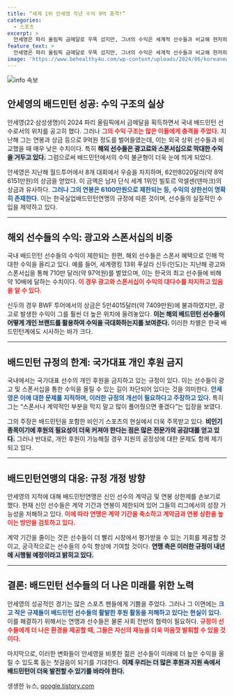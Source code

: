 ```yaml
---
title: “세계 1위 안세영 작년 수익 9억 충격!”
categories:
  - 스포츠
excerpt: >
  안세영은 파리 올림픽 금메달로 우뚝 섰지만, 그녀의 수익은 세계적 선수들과 비교해 현저히 낮다. 제한된 국내 규정 속에서, 그녀는 광고와 스폰서십을 통해 더 많은 지원이 필요하다고 목소리를 높이고 있다.
feature_text: >
  안세영은 파리 올림픽 금메달로 우뚝 섰지만, 그녀의 수익은 세계적 선수들과 비교해 현저히 낮다. 제한된 국내 규정 속에서, 그녀는 광고와 스폰서십을 통해 더 많은 지원이 필요하다고 목소리를 높이고 있다.
image: 'https://www.behealthy4u.com/wp-content/uploads/2024/06/koreanews.jpg'
---
```


<p><img src="https://www.behealthy4u.com/wp-content/uploads/2024/06/koreanews.jpg" alt="info 속보" /></p>

<h2 data-ke-size="size26">안세영의 배드민턴 성공: 수익 구조의 실상</h2>

<p data-ke-size="size16">
안세영(22·삼성생명)이 2024 파리 올림픽에서 금메달을 획득하면서 국내 배드민턴 선수로서의 위치를 공고히 했다. 그러나 <b><span style="color: #ee2323;">그의 수익 구조는 많은 이들에게 충격을 주었다.</span></b> 지난해 그는 연봉과 상금 등으로 9억원 정도를 벌어들였는데, 이는 외국 상위 선수들과 비교했을 때 매우 낮은 수치이다. 특히 <b><span style="background-color: #21538527;">해외 선수들은 광고료와 스폰서십으로 막대한 수익을 거두고 있다.</span></b> 그럼으로써 배드민턴에서의 수익 불균형이 더욱 눈에 띄게 되었다.
</p>

<p data-ke-size="size16">
안세영은 지난해 월드투어에서 8개 대회에서 우승을 차지하며, 62만8020달러(약 8억6151만원)의 상금을 얻었다. 이 금액은 남자 단식 세계 1위인 빌토르 악셀센(덴마크)의 상금과 유사하다. <b><span style="color: #1a5490;">그러나 그의 연봉은 6100만원으로 제한되는 등, 수익의 상한선이 명확히 존재한다.</span></b> 이는 한국실업배드민턴연맹의 규정에 따른 것이며, 선수들의 실질적인 수입을 제약하고 있다.
</p>

<hr>

<h2 data-ke-size="size26">해외 선수들의 수익: 광고와 스폰서십의 비중</h2>

<p data-ke-size="size16">
국내 배드민턴 선수들의 수익이 제한되는 한편, 해외 선수들은 스폰서 혜택으로 인해 막대한 수익을 올리고 있다. 예를 들어, 세계랭킹 13위 푸살라 신두(인도)는 지난해 광고와 스폰서십을 통해 710만 달러(약 97억원)를 벌었으며, 이는 한국의 최고 선수들에 비해 약 10배에 달하는 수치이다. <b><span style="color: #ee2323;">이 경우 광고와 스폰서십이 수익의 대다수를 차지하고 있음을 알 수 있다.</span></b> 
</p>

<p data-ke-size="size16">
신두의 경우 BWF 투어에서의 상금은 5만4015달러(약 7409만원)에 불과하였지만, 광고로 발생한 수익이 그를 훨씬 더 높은 위치에 올려놓았다. <b><span style="background-color: #21538527;">이는 해외 배드민턴 선수들이 어떻게 개인 브랜드를 활용하여 수익을 극대화하는지를 보여준다.</span></b> 이러한 차별은 한국 배드민턴계에도 시사하는 바가 크다.
</p>

<hr>

<h2 data-ke-size="size26">배드민턴 규정의 한계: 국가대표 개인 후원 금지</h2>

<p data-ke-size="size16">
국내에서는 국가대표 선수의 개인 후원을 금지하고 있는 규정이 있다. 이는 선수들이 광고 및 스폰서십을 통한 수익을 올릴 수 있는 길이 차단되어 있다는 것을 의미한다. <b><span style="color: #1a5490;">안세영은 이에 대한 문제를 지적하며, 이러한 규정의 개선이 필요하다고 주장하고 있다.</span></b> 특히 그는 “스폰서나 계약적인 부분을 막지 말고 많이 풀어줬으면 좋겠다”는 입장을 보였다. 
</p>

<p data-ke-size="size16">
그의 주장은 배드민턴을 포함한 비인기 스포츠의 현실에서 더욱 주목받고 있다. <b><span style="background-color: #21538527;">비인기 종목이기에 후원의 필요성이 더욱 커져야 한다는 점은 많은 전문가의 공감대를 얻고 있다.</span></b> 그러나 반대로, 개인 후원이 가능해질 경우 지원의 공정성에 대한 문제도 함께 제기되고 있다.
</p>

<hr>

<h2 data-ke-size="size26">배드민턴연맹의 대응: 규정 개정 방향</h2>

<p data-ke-size="size16">
안세영의 지적에 대해 배드민턴연맹은 신인 선수의 계약금 및 연봉 상한제를 손보기로 했다. 현재 신인 선수들은 계약 기간과 연봉이 제한되어 있어 그들의 리그에서의 성장 가능성을 저해하고 있다. <b><span style="color: #ee2323;">이에 따라 연맹은 계약 기간을 축소하고 계약금과 연봉 상한을 높이는 방안을 검토하고 있다.</span></b>
</p>

<p data-ke-size="size16">
계약 기간을 줄이는 것은 선수들이 더 빨리 시장에서 평가받을 수 있는 기회를 제공할 것이고, 궁극적으로는 선수들의 수익 향상에 기여할 것이다. <b><span style="background-color: #21538527;">연맹 측은 이러한 규정이 내년에 시행될 예정이라고 밝히고 있다.</span></b> 
</p>

<hr>

<h2 data-ke-size="size26">결론: 배드민턴 선수들의 더 나은 미래를 위한 노력</h2>

<p data-ke-size="size16">
안세영의 성공적인 경기는 많은 스포츠 팬들에게 기쁨을 주었다. 그러나 그 이면에는 <b><span style="color: #1a5490;">크고 작은 규제들이 배드민턴 선수들의 활발한 후원 활동을 저해하고 있다는 현실이 있다.</span></b> 이를 해결하기 위해서는 연맹과 선수들은 물론 사회 전반의 협력이 필요하다. <b><span style="color: #ee2323;">규정이 선수들에게 더 나은 환경을 제공할 때, 그들은 자신의 재능을 더욱 마음껏 발휘할 수 있을 것이다.</span></b> 
</p>

<p data-ke-size="size16">
마지막으로, 이러한 변화들이 안세영을 비롯한 젊은 선수들이 미래에 더 높은 수익을 올릴 수 있도록 돕는 첫걸음이 되기를 기대한다. <b><span style="background-color: #21538527;">이제 우리는 더 많은 후원과 지원 속에서 배드민턴이 더욱 발전할 수 있기를 바라야 한다.</span></b>
</p>
생생한 뉴스, <a href="https://qoogle.tistory.com" rel="dofollow">qoogle.tistory.com</a>


